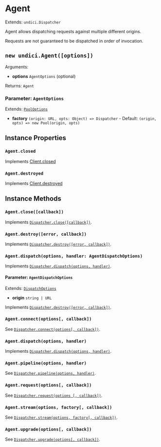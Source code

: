 # Agent

Extends: `undici.Dispatcher`

Agent allows dispatching requests against multiple different origins.

Requests are not guaranteed to be dispatched in order of invocation.

## `new undici.Agent([options])`

Arguments:

* **options** `AgentOptions` (optional)

Returns: `Agent`

### Parameter: `AgentOptions`

Extends: [`PoolOptions`](/docs/docs/api/Pool.md#parameter-pooloptions)

* **factory** `(origin: URL, opts: Object) => Dispatcher` - Default: `(origin, opts) => new Pool(origin, opts)`

## Instance Properties

### `Agent.closed`

Implements [Client.closed](/docs/docs/api/Client.md#clientclosed)

### `Agent.destroyed`

Implements [Client.destroyed](/docs/docs/api/Client.md#clientdestroyed)

## Instance Methods

### `Agent.close([callback])`

Implements [`Dispatcher.close([callback])`](/docs/docs/api/Dispatcher.md#dispatcherclosecallback-promise).

### `Agent.destroy([error, callback])`

Implements [`Dispatcher.destroy([error, callback])`](/docs/docs/api/Dispatcher.md#dispatcherdestroyerror-callback-promise).

### `Agent.dispatch(options, handler: AgentDispatchOptions)`

Implements [`Dispatcher.dispatch(options, handler)`](/docs/docs/api/Dispatcher.md#dispatcherdispatchoptions-handler).

#### Parameter: `AgentDispatchOptions`

Extends: [`DispatchOptions`](/docs/docs/api/Dispatcher.md#parameter-dispatchoptions)

* **origin** `string | URL`

Implements [`Dispatcher.destroy([error, callback])`](/docs/docs/api/Dispatcher.md#dispatcherdestroyerror-callback-promise).

### `Agent.connect(options[, callback])`

See [`Dispatcher.connect(options[, callback])`](/docs/docs/api/Dispatcher.md#dispatcherconnectoptions-callback).

### `Agent.dispatch(options, handler)`

Implements [`Dispatcher.dispatch(options, handler)`](/docs/docs/api/Dispatcher.md#dispatcherdispatchoptions-handler).

### `Agent.pipeline(options, handler)`

See [`Dispatcher.pipeline(options, handler)`](/docs/docs/api/Dispatcher.md#dispatcherpipelineoptions-handler).

### `Agent.request(options[, callback])`

See [`Dispatcher.request(options [, callback])`](/docs/docs/api/Dispatcher.md#dispatcherrequestoptions-callback).

### `Agent.stream(options, factory[, callback])`

See [`Dispatcher.stream(options, factory[, callback])`](/docs/docs/api/Dispatcher.md#dispatcherstreamoptions-factory-callback).

### `Agent.upgrade(options[, callback])`

See [`Dispatcher.upgrade(options[, callback])`](/docs/docs/api/Dispatcher.md#dispatcherupgradeoptions-callback).

